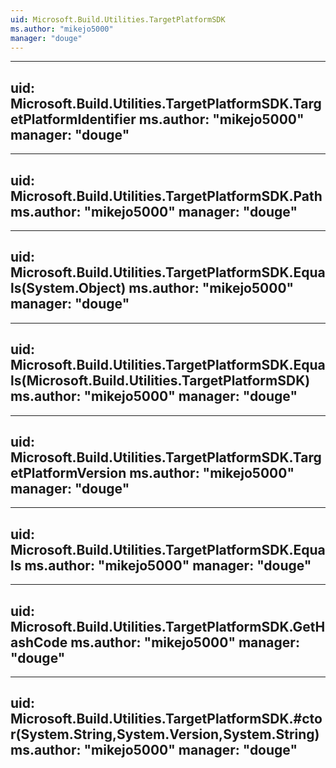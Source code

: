 ```yaml
---
uid: Microsoft.Build.Utilities.TargetPlatformSDK
ms.author: "mikejo5000"
manager: "douge"
---
```


---
uid: Microsoft.Build.Utilities.TargetPlatformSDK.TargetPlatformIdentifier
ms.author: "mikejo5000"
manager: "douge"
---

---
uid: Microsoft.Build.Utilities.TargetPlatformSDK.Path
ms.author: "mikejo5000"
manager: "douge"
---

---
uid: Microsoft.Build.Utilities.TargetPlatformSDK.Equals(System.Object)
ms.author: "mikejo5000"
manager: "douge"
---

---
uid: Microsoft.Build.Utilities.TargetPlatformSDK.Equals(Microsoft.Build.Utilities.TargetPlatformSDK)
ms.author: "mikejo5000"
manager: "douge"
---

---
uid: Microsoft.Build.Utilities.TargetPlatformSDK.TargetPlatformVersion
ms.author: "mikejo5000"
manager: "douge"
---

---
uid: Microsoft.Build.Utilities.TargetPlatformSDK.Equals
ms.author: "mikejo5000"
manager: "douge"
---

---
uid: Microsoft.Build.Utilities.TargetPlatformSDK.GetHashCode
ms.author: "mikejo5000"
manager: "douge"
---

---
uid: Microsoft.Build.Utilities.TargetPlatformSDK.#ctor(System.String,System.Version,System.String)
ms.author: "mikejo5000"
manager: "douge"
---
